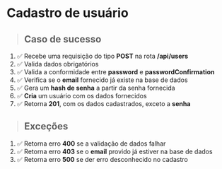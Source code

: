 # Cadastro de usuário

> ## Caso de sucesso

1. ✅ Recebe uma requisição do tipo **POST** na rota **/api/users**
2. ✅ Valida dados obrigatórios
3. ✅ Valida a conformidade entre **password** e **passwordConfirmation**
4. ✅ Verifica se o **email** fornecido já existe na base de dados
5. ✅ Gera um **hash de senha** a partir da senha fornecida
6. ✅ **Cria** um usuário com os dados fornecidos
7. ✅ Retorna **201**, com os dados cadastrados, exceto a **senha**

> ## Exceções

1. ✅ Retorna erro **400** se a validação de dados falhar
2. ✅ Retorna erro **403** se o **email** provido já estiver na base de dados
3. ✅ Retorna erro **500** se der erro desconhecido no cadastro
